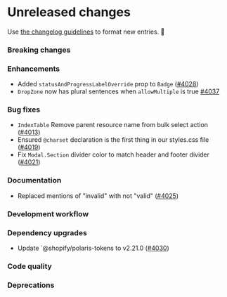 # Unreleased changes

Use [the changelog guidelines](https://git.io/polaris-changelog-guidelines) to format new entries. 💜

### Breaking changes

### Enhancements

- Added `statusAndProgressLabelOverride` prop to `Badge` ([#4028](https://github.com/Shopify/polaris-react/pull/4028))
- `DropZone` now has plural sentences when `allowMultiple` is true [#4037](https://github.com/Shopify/polaris-react/pull/4037)

### Bug fixes

- `IndexTable` Remove parent resource name from bulk select action ([#4013](https://github.com/Shopify/polaris-react/pull/4013))
- Ensured `@charset` declaration is the first thing in our styles.css file ([#4019](https://github.com/Shopify/polaris-react/pull/4019))
- Fix `Modal.Section` divider color to match header and footer divider ([#4021](https://github.com/Shopify/polaris-react/pull/4021))

### Documentation

- Replaced mentions of "invalid" with not "valid" ([#4025](https://github.com/Shopify/polaris-react/pull/4025))

### Development workflow

### Dependency upgrades

- Update `@shopify/polaris-tokens to v2.21.0 ([#4030](https://github.com/Shopify/polaris-react/pull/4030))

### Code quality

### Deprecations
